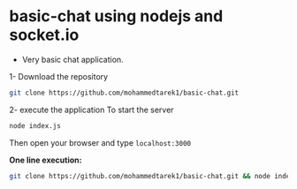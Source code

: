 basic-chat using nodejs and socket.io
=====================================

* Very basic chat application.

1- Download the repository
``` bash
git clone https://github.com/mohammedtarek1/basic-chat.git
```

2- execute the application
To start the server
``` bash
node index.js
```
Then open your browser and type
`localhost:3000`


**One line execution:**
``` bash
git clone https://github.com/mohammedtarek1/basic-chat.git && node index.js
```
